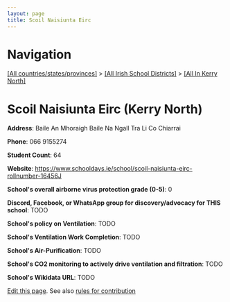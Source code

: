 ```yaml
---
layout: page
title: Scoil Naisiunta Eirc
---
```

# Navigation

[[All countries/states/provinces]](../../..) > [[All Irish School Districts]](../..) > [[All In Kerry North]](..)

# Scoil Naisiunta Eirc (Kerry North)

**Address**: Baile An Mhoraigh Baile Na Ngall Tra Li Co Chiarrai

**Phone**: 066 9155274

**Student Count**: 64

**Website**: <https://www.schooldays.ie/school/scoil-naisiunta-eirc-rollnumber-16456J>

**School's overall airborne virus protection grade (0-5)**: 0

**Discord, Facebook, or WhatsApp group for discovery/advocacy for THIS school**: TODO

**School's policy on Ventilation**: TODO

**School's Ventilation Work Completion**: TODO

**School's Air-Purification**: TODO

**School's CO2 monitoring to actively drive ventilation and filtration**: TODO

**School's Wikidata URL**: TODO


[Edit this page](https://github.com/ventilate-schools/Ireland/edit/main/./Kerry_North/Scoil_Naisiunta_Eirc.md). See also [rules for contribution](../../../contribution-rules/)